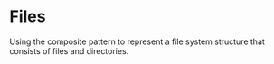 # Files

Using the composite pattern to represent a file system
structure that consists of files and directories.